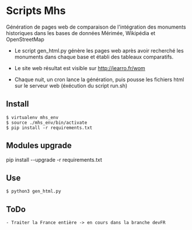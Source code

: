 Scripts Mhs
===========
Génération de pages web de comparaison de l'intégration des monuments historiques dans les bases de données Mérimée, Wikipédia et OpenStreetMap

- Le script gen_html.py génère les pages web après avoir recherché les monuments dans chaque base et établi des tableaux comparatifs.

- Le site web résultat est visible sur http://jearro.fr/wom

- Chaque nuit, un cron lance la génération, puis pousse les fichiers html sur le serveur web (éxécution du script run.sh)

Install
------
    $ virtualenv mhs_env
    $ source ./mhs_env/bin/activate
    $ pip install -r requirements.txt

Modules upgrade
------
pip install --upgrade -r requirements.txt

Use
------
	$ python3 gen_html.py

ToDo
------
	- Traiter la France entière -> en cours dans la branche devFR

